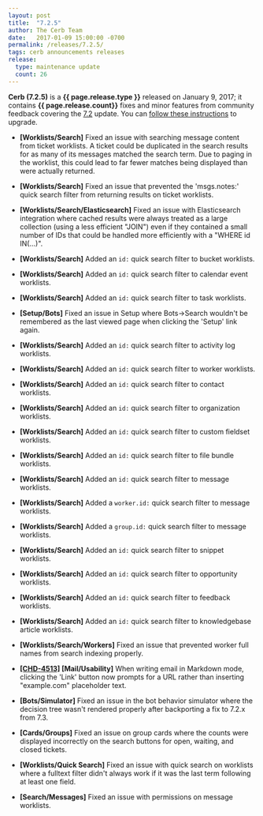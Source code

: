 ```yaml
---
layout: post
title:  "7.2.5"
author: The Cerb Team
date:   2017-01-09 15:00:00 -0700
permalink: /releases/7.2.5/
tags: cerb announcements releases
release:
  type: maintenance update
  count: 26
---
```


**Cerb (7.2.5)** is a **{{ page.release.type }}** released on January 9, 2017; it contains **{{ page.release.count}}** fixes and minor features from community feedback covering the [7.2](/releases/7.2/) update.  You can [follow these instructions](/docs/upgrading/) to upgrade.

* **[Worklists/Search]** Fixed an issue with searching message content from ticket worklists.  A ticket could be duplicated in the search results for as many of its messages matched the search term. Due to paging in the worklist, this could lead to far fewer matches being displayed than were actually returned.

* **[Worklists/Search]** Fixed an issue that prevented the 'msgs.notes:' quick search filter from returning results on ticket worklists.

* **[Worklists/Search/Elasticsearch]** Fixed an issue with Elasticsearch integration where cached results were always treated as a large collection (using a less efficient "JOIN") even if they contained a small number of IDs that could be handled more efficiently with a "WHERE id IN(...)".

* **[Worklists/Search]** Added an `id:` quick search filter to bucket worklists.

* **[Worklists/Search]** Added an `id:` quick search filter to calendar event worklists.

* **[Worklists/Search]** Added an `id:` quick search filter to task worklists.

* **[Setup/Bots]** Fixed an issue in Setup where Bots->Search wouldn't be remembered as the last viewed page when clicking the 'Setup' link again.

* **[Worklists/Search]** Added an `id:` quick search filter to activity log worklists.

* **[Worklists/Search]** Added an `id:` quick search filter to worker worklists.

* **[Worklists/Search]** Added an `id:` quick search filter to contact worklists.

* **[Worklists/Search]** Added an `id:` quick search filter to organization worklists.

* **[Worklists/Search]** Added an `id:` quick search filter to custom fieldset worklists.

* **[Worklists/Search]** Added an `id:` quick search filter to file bundle worklists.

* **[Worklists/Search]** Added an `id:` quick search filter to message worklists.

* **[Worklists/Search]** Added a `worker.id:` quick search filter to message worklists.

* **[Worklists/Search]** Added a `group.id:` quick search filter to message worklists.

* **[Worklists/Search]** Added an `id:` quick search filter to snippet worklists.

* **[Worklists/Search]** Added an `id:` quick search filter to opportunity worklists.

* **[Worklists/Search]** Added an `id:` quick search filter to feedback worklists.

* **[Worklists/Search]** Added an `id:` quick search filter to knowledgebase article worklists.

* **[Worklists/Search/Workers]** Fixed an issue that prevented worker full names from search indexing properly.

* **[[CHD-4513]](https://wgmdev.atlassian.net/browse/CHD-4513) [Mail/Usability]** When writing email in Markdown mode, clicking the 'Link' button now prompts for a URL rather than inserting "example.com" placeholder text.

* **[Bots/Simulator]** Fixed an issue in the bot behavior simulator where the decision tree wasn't rendered properly after backporting a fix to 7.2.x from 7.3.

* **[Cards/Groups]** Fixed an issue on group cards where the counts were displayed incorrectly on the search buttons for open, waiting, and closed tickets.

* **[Worklists/Quick Search]** Fixed an issue with quick search on worklists where a fulltext filter didn't always work if it was the last term following at least one field.

* **[Search/Messages]** Fixed an issue with permissions on message worklists.
